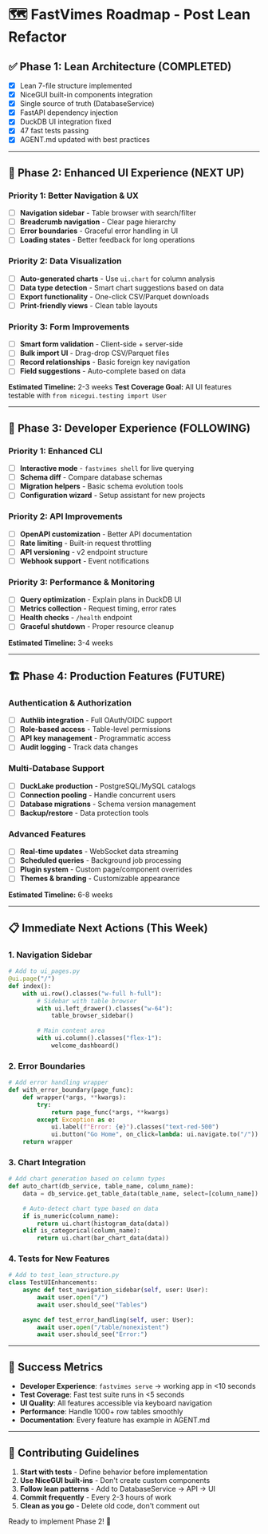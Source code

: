 # 🗺️ **FastVimes Roadmap - Post Lean Refactor**

## ✅ **Phase 1: Lean Architecture** (COMPLETED)
- [x] Lean 7-file structure implemented
- [x] NiceGUI built-in components integration
- [x] Single source of truth (DatabaseService)
- [x] FastAPI dependency injection
- [x] DuckDB UI integration fixed
- [x] 47 fast tests passing
- [x] AGENT.md updated with best practices

---

## 🚀 **Phase 2: Enhanced UI Experience** (NEXT UP)

### **Priority 1: Better Navigation & UX**
- [ ] **Navigation sidebar** - Table browser with search/filter
- [ ] **Breadcrumb navigation** - Clear page hierarchy  
- [ ] **Error boundaries** - Graceful error handling in UI
- [ ] **Loading states** - Better feedback for long operations

### **Priority 2: Data Visualization**
- [ ] **Auto-generated charts** - Use `ui.chart` for column analysis
- [ ] **Data type detection** - Smart chart suggestions based on data
- [ ] **Export functionality** - One-click CSV/Parquet downloads
- [ ] **Print-friendly views** - Clean table layouts

### **Priority 3: Form Improvements**
- [ ] **Smart form validation** - Client-side + server-side
- [ ] **Bulk import UI** - Drag-drop CSV/Parquet files
- [ ] **Record relationships** - Basic foreign key navigation
- [ ] **Field suggestions** - Auto-complete based on data

**Estimated Timeline:** 2-3 weeks
**Test Coverage Goal:** All UI features testable with `from nicegui.testing import User`

---

## 🔧 **Phase 3: Developer Experience** (FOLLOWING)

### **Priority 1: Enhanced CLI**
- [ ] **Interactive mode** - `fastvimes shell` for live querying
- [ ] **Schema diff** - Compare database schemas
- [ ] **Migration helpers** - Basic schema evolution tools
- [ ] **Configuration wizard** - Setup assistant for new projects

### **Priority 2: API Improvements**
- [ ] **OpenAPI customization** - Better API documentation
- [ ] **Rate limiting** - Built-in request throttling
- [ ] **API versioning** - v2 endpoint structure
- [ ] **Webhook support** - Event notifications

### **Priority 3: Performance & Monitoring**
- [ ] **Query optimization** - Explain plans in DuckDB UI
- [ ] **Metrics collection** - Request timing, error rates
- [ ] **Health checks** - `/health` endpoint
- [ ] **Graceful shutdown** - Proper resource cleanup

**Estimated Timeline:** 3-4 weeks

---

## 🏗️ **Phase 4: Production Features** (FUTURE)

### **Authentication & Authorization**
- [ ] **Authlib integration** - Full OAuth/OIDC support
- [ ] **Role-based access** - Table-level permissions
- [ ] **API key management** - Programmatic access
- [ ] **Audit logging** - Track data changes

### **Multi-Database Support**
- [ ] **DuckLake production** - PostgreSQL/MySQL catalogs
- [ ] **Connection pooling** - Handle concurrent users
- [ ] **Database migrations** - Schema version management
- [ ] **Backup/restore** - Data protection tools

### **Advanced Features**
- [ ] **Real-time updates** - WebSocket data streaming
- [ ] **Scheduled queries** - Background job processing
- [ ] **Plugin system** - Custom page/component overrides
- [ ] **Themes & branding** - Customizable appearance

**Estimated Timeline:** 6-8 weeks

---

## 📋 **Immediate Next Actions** (This Week)

### **1. Navigation Sidebar** 
```python
# Add to ui_pages.py
@ui.page("/")
def index():
    with ui.row().classes("w-full h-full"):
        # Sidebar with table browser
        with ui.left_drawer().classes("w-64"):
            table_browser_sidebar()
        
        # Main content area
        with ui.column().classes("flex-1"):
            welcome_dashboard()
```

### **2. Error Boundaries**
```python
# Add error handling wrapper
def with_error_boundary(page_func):
    def wrapper(*args, **kwargs):
        try:
            return page_func(*args, **kwargs)
        except Exception as e:
            ui.label(f"Error: {e}").classes("text-red-500")
            ui.button("Go Home", on_click=lambda: ui.navigate.to("/"))
    return wrapper
```

### **3. Chart Integration**
```python
# Add chart generation based on column types
def auto_chart(db_service, table_name, column_name):
    data = db_service.get_table_data(table_name, select=[column_name])
    
    # Auto-detect chart type based on data
    if is_numeric(column_name):
        return ui.chart(histogram_data(data))
    elif is_categorical(column_name):
        return ui.chart(bar_chart_data(data))
```

### **4. Tests for New Features**
```python
# Add to test_lean_structure.py
class TestUIEnhancements:
    async def test_navigation_sidebar(self, user: User):
        await user.open("/")
        await user.should_see("Tables")
        
    async def test_error_handling(self, user: User):
        await user.open("/table/nonexistent")
        await user.should_see("Error:")
```

---

## 🎯 **Success Metrics**

- **Developer Experience**: `fastvimes serve` → working app in <10 seconds
- **Test Coverage**: Fast test suite runs in <5 seconds
- **UI Quality**: All features accessible via keyboard navigation
- **Performance**: Handle 1000+ row tables smoothly
- **Documentation**: Every feature has example in AGENT.md

---

## 🤝 **Contributing Guidelines**

1. **Start with tests** - Define behavior before implementation
2. **Use NiceGUI built-ins** - Don't create custom components
3. **Follow lean patterns** - Add to DatabaseService → API → UI
4. **Commit frequently** - Every 2-3 hours of work
5. **Clean as you go** - Delete old code, don't comment out

Ready to implement Phase 2! 🚀
